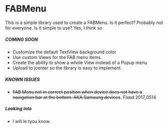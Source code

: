 # FABMenu
This is a simple library used to create a FABMenu. Is it perfect? Probably not for everyone. Is it simple to use? Yes, I think so

##### COMING SOON
* Customize the default TextView background color
* Use custom Views for the FAB menu items.
* Create the ability to show a whole View instead of a Popup menu
* Upload to jcenter so the library is easy to implement.

##### KNOWN ISSUES
* ~~FAB Menu not in correct position when device does not have a navigation bar at the bottom. AKA Samsung devices~~. Fixed 2017_0514

##### Looking into
* I will le tyou know.
